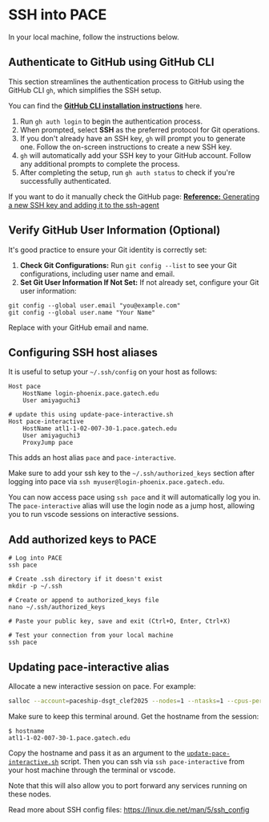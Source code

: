 # SSH into PACE

In your local machine, follow the instructions below.

## Authenticate to GitHub using GitHub CLI
This section streamlines the authentication process to GitHub using the 
GitHub CLI `gh`, which simplifies the SSH setup. 

You can find the [**GitHub CLI installation instructions**](https://github.com/cli/cli#installation) here.

1. Run `gh auth login` to begin the authentication process.
2. When prompted, select **SSH** as the preferred protocol for Git operations.
3. If you don't already have an SSH key, `gh` will prompt you to generate one. Follow the on-screen instructions to create a new SSH key.
4. `gh` will automatically add your SSH key to your GitHub account. Follow any additional prompts to complete the process.
5. After completing the setup, run `gh auth status` to check if you're successfully authenticated.

If you want to do it manually check the GitHub page:
[**Reference:** Generating a new SSH key and adding it to the ssh-agent](https://docs.github.com/en/authentication/connecting-to-github-with-ssh/generating-a-new-ssh-key-and-adding-it-to-the-ssh-agent)


## Verify GitHub User Information (Optional)
It's good practice to ensure your Git identity is correctly set:
1. **Check Git Configurations:** Run `git config --list` to see your Git configurations, including user name and email.
2. **Set Git User Information If Not Set:** If not already set, configure your Git user information:
```
git config --global user.email "you@example.com"
git config --global user.name "Your Name"
```
Replace with your GitHub email and name.


## Configuring SSH host aliases

It is useful to setup your `~/.ssh/config` on your host as follows:

```
Host pace
    HostName login-phoenix.pace.gatech.edu
    User amiyaguchi3

# update this using update-pace-interactive.sh
Host pace-interactive
    HostName atl1-1-02-007-30-1.pace.gatech.edu
    User amiyaguchi3
    ProxyJump pace
```

This adds an host alias `pace` and `pace-interactive`.

Make sure to add your ssh key to the `~/.ssh/authorized_keys` section after logging into pace via `ssh myuser@login-phoenix.pace.gatech.edu`.

You can now access pace using `ssh pace` and it will automatically log you in.
The `pace-interactive` alias will use the login node as a jump host, allowing you to run vscode sessions on interactive sessions.


## Add authorized keys to PACE

```
# Log into PACE
ssh pace

# Create .ssh directory if it doesn't exist
mkdir -p ~/.ssh

# Create or append to authorized_keys file
nano ~/.ssh/authorized_keys

# Paste your public key, save and exit (Ctrl+O, Enter, Ctrl+X)

# Test your connection from your local machine
ssh pace
```


## Updating pace-interactive alias

Allocate a new interactive session on pace.
For example:

```bash
salloc --account=paceship-dsgt_clef2025 --nodes=1 --ntasks=1 --cpus-per-task=8 --mem-per-cpu=4G --time=2:00:00 --qos=inferno
```

Make sure to keep this terminal around.
Get the hostname from the session:

```
$ hostname
atl1-1-02-007-30-1.pace.gatech.edu
```

Copy the hostname and pass it as an argument to the [`update-pace-interactive.sh`](./update-pace-interactive.sh) script.
Then you can ssh via `ssh pace-interactive` from your host machine through the terminal or vscode.

Note that this will also allow you to port forward any services running on these nodes.

Read more about SSH config files: https://linux.die.net/man/5/ssh_config
